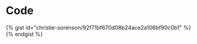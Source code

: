 # Code
[](codepen://csorenson/GZyYja?height=800&theme=0&defaultTab=html)

[](https://jsfiddle.net/christieCA/s8t7p0qz/#tabs=html,result)

{% gist id="christie-sorenson/92f71bf670d08b24ace2a106bf90c0b1" %}  {% endgist %}

